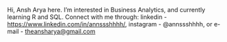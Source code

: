 Hi, Ansh Arya here.
I’m interested in Business Analytics, and currently learning R and SQL.
Connect with me through:
linkedin - https://www.linkedin.com/in/annssshhhh/,
instagram - @annssshhhh,
or e-mail - theansharya@gmail.com

<!---
annssshhhh/annssshhhh is a ✨ special ✨ repository because its `README.md` (this file) appears on your GitHub profile.
You can click the Preview link to take a look at your changes.
--->
